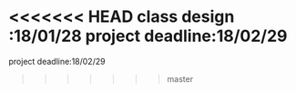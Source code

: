 <<<<<<< HEAD
class design :18/01/28
project deadline:18/02/29
=======
project deadline:18/02/29
>>>>>>> master
